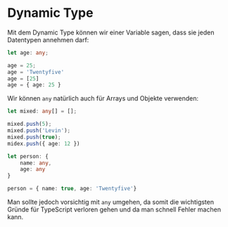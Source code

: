 # Dynamic Type

Mit dem Dynamic Type können wir einer Variable sagen, dass sie jeden Datentypen annehmen darf:

```Typescript
let age: any;

age = 25;
age = 'Twentyfive'
age = [25]
age = { age: 25 }
```

Wir können `any` natürlich auch für Arrays und Objekte verwenden:

```Typescript
let mixed: any[] = [];

mixed.push(5);
mixed.push('Levin');
mixed.push(true);
midex.push({ age: 12 })

let person: {
    name: any,
    age: any
}

person = { name: true, age: 'Twentyfive'}
```

Man sollte jedoch vorsichtig mit `any` umgehen, da somit die wichtigsten Gründe für TypeScript verloren gehen und da man schnell Fehler machen kann.
